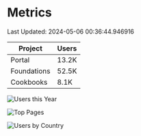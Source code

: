# Metrics 

Last Updated: 2024-05-06 00:36:44.946916

| Project | Users |
| ----- | ----- |
| Portal | 13.2K |
| Foundations | 52.5K |
| Cookbooks | 8.1K |

![Users this Year](metrics/thisyear.png)

![Top Pages](metrics/toppages.png)

![Users by Country](metrics/bycountry.png)

